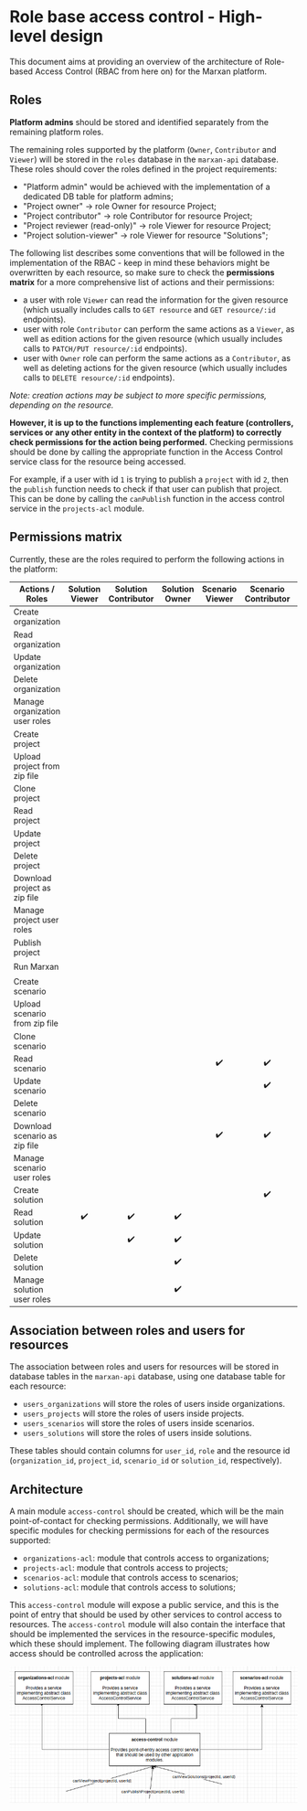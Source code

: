 # Role base access control - High-level design

This document aims at providing an overview of the architecture of Role-based Access Control (RBAC from here on) for
the Marxan platform.

## Roles

**Platform admins** should be stored and identified separately from the remaining platform roles.

The remaining roles supported by the platform (`Owner`, `Contributor` and `Viewer`) will be stored in the `roles` 
database in the `marxan-api` database. These roles should cover the roles defined in the project requirements:

* "Platform admin" would be achieved with the implementation of a dedicated DB table for platform admins;
* "Project owner" -> role Owner for resource Project;
* "Project contributor" -> role Contributor for resource Project;
* "Project reviewer (read-only)" -> role Viewer for resource Project;
* "Project solution-viewer" -> role Viewer for resource "Solutions";

The following list describes some conventions that will be followed in the implementation of the RBAC - keep in mind
these behaviors might be overwritten by each resource, so make sure to check the **permissions matrix** for a more
comprehensive list of actions and their permissions:
* a user with role `Viewer` can read the information for the given resource (which usually includes calls to 
`GET resource` and `GET resource/:id` endpoints).
* user with role `Contributor` can perform the same actions as a `Viewer`, as well as edition actions for the given
resource (which usually includes calls to `PATCH/PUT resource/:id` endpoints).
* user with `Owner` role can perform the same actions as a `Contributor`, as well as deleting actions for the given
resource (which usually includes calls to `DELETE resource/:id` endpoints).

*Note: creation actions may be subject to more specific permissions, depending on the resource.*

**However, it is up to the functions implementing each feature (controllers, services or any other entity 
in the context of the platform) to correctly check permissions for the action being performed.** Checking permissions
should be done by calling the appropriate function in the Access Control service class for the resource being accessed.

For example, if a user with id `1` is trying to publish a `project` with id `2`, then the `publish` function
needs to check if that user can publish that project. This can be done by calling the `canPublish` function in the 
access control service in the `projects-acl` module.

## Permissions matrix

Currently, these are the roles required to perform the following actions in the platform:

| Actions / Roles                | Solution Viewer | Solution Contributor | Solution Owner | Scenario Viewer | Scenario Contributor | Scenario Owner | Project Viewer | Project Contributor | Project Owner | Organization Viewer | Organization Contributor | Organization Owner | Platform admin |
|--------------------------------|:---------------:|:--------------------:|:--------------:|:---------------:|:--------------------:|:--------------:|:--------------:|:-------------------:|:-------------:|:-------------------:|:------------------------:|:------------------:|:--------------:|
| Create organization            |                 |                      |                |                 |                      |                |                |                     |               |                     |                          |                    |        ✔️       |
| Read organization              |                 |                      |                |                 |                      |                |                |                     |               |          ✔️          |             ✔️            |          ✔️         |        ✔️       |
| Update organization            |                 |                      |                |                 |                      |                |                |                     |               |                     |             ✔️            |          ✔️         |        ✔️       |
| Delete organization            |                 |                      |                |                 |                      |                |                |                     |               |                     |                          |          ✔️         |        ✔️       |
| Manage organization user roles |                 |                      |                |                 |                      |                |                |                     |               |                     |                          |          ✔️         |        ✔️       |
| Create project                 |                 |                      |                |                 |                      |                |                |                     |               |                     |             ✔️            |          ✔️         |        ✔️       |
| Upload project from zip file   |                 |                      |                |                 |                      |                |                |                     |               |                     |             ✔️            |          ✔️         |        ✔️       |
| Clone project                  |                 |                      |                |                 |                      |                |                |                     |               |                     |             ✔️            |          ✔️         |        ✔️       |
| Read project                   |                 |                      |                |                 |                      |                |        ✔️       |          ✔️          |       ✔️       |                     |                          |                    |        ✔️       |
| Update project                 |                 |                      |                |                 |                      |                |                |          ✔️          |       ✔️       |                     |                          |                    |                |
| Delete project                 |                 |                      |                |                 |                      |                |                |                     |       ✔️       |                     |                          |                    |        ✔️       |
| Download project as zip file   |                 |                      |                |                 |                      |                |        ✔️       |          ✔️          |       ✔️       |                     |                          |                    |        ✔️       |
| Manage project user roles      |                 |                      |                |                 |                      |                |                |                     |       ✔️       |                     |                          |                    |                |
| Publish project                |                 |                      |                |                 |                      |                |                |                     |       ✔️       |                     |                          |                    |                |
| Run Marxan                     |                 |                      |                |                 |                      |                |                |          ✔️          |       ✔️       |                     |                          |                    |                |
| Create scenario                |                 |                      |                |                 |                      |                |                |          ✔️          |       ✔️       |                     |                          |                    |                |
| Upload scenario from zip file  |                 |                      |                |                 |                      |                |                |          ✔️          |       ✔️       |                     |                          |                    |                |
| Clone scenario                 |                 |                      |                |                 |                      |                |                |          ✔️          |       ✔️       |                     |                          |                    |                |
| Read scenario                  |                 |                      |                |        ✔️        |           ✔️          |        ✔️       |                |                     |               |                     |                          |                    |                |
| Update scenario                |                 |                      |                |                 |           ✔️          |        ✔️       |                |                     |               |                     |                          |                    |                |
| Delete scenario                |                 |                      |                |                 |                      |        ✔️       |                |                     |               |                     |                          |                    |                |
| Download scenario as zip file  |                 |                      |                |        ✔️        |           ✔️          |        ✔️       |                |                     |               |                     |                          |                    |                |
| Manage scenario user roles     |                 |                      |                |                 |                      |        ✔️       |                |                     |               |                     |                          |                    |                |
| Create solution                |                 |                      |                |                 |           ✔️          |        ✔️       |                |                     |               |                     |                          |                    |                |
| Read solution                  |        ✔️        |           ✔️          |        ✔️       |                 |                      |                |                |                     |               |                     |                          |                    |                |
| Update solution                |                 |           ✔️          |        ✔️       |                 |                      |                |                |                     |               |                     |                          |                    |                |
| Delete solution                |                 |                      |        ✔️       |                 |                      |                |                |                     |               |                     |                          |                    |                |
| Manage solution user roles     |                 |                      |        ✔️       |                 |                      |                |                |                     |               |                     |                          |                    |                |

## Association between roles and users for resources

The association between roles and users for resources will be stored in database tables in the `marxan-api` database,
using one database table for each resource:
* `users_organizations` will store the roles of users inside organizations.
* `users_projects` will store the roles of users inside projects.
* `users_scenarios` will store the roles of users inside scenarios.
* `users_solutions` will store the roles of users inside solutions.

These tables should contain columns for `user_id`, `role` and the resource id (`organization_id`, `project_id`, `scenario_id` 
or `solution_id`, respectively).

## Architecture

A main module `access-control` should be created, which will be the main point-of-contact for checking permissions. 
Additionally, we will have specific modules for checking permissions for each of the resources supported:
* `organizations-acl`: module that controls access to organizations;
* `projects-acl`: module that controls access to projects;
* `scenarios-acl`: module that controls access to scenarios;
* `solutions-acl`: module that controls access to solutions;

This `access-control` module will expose a public service, and this is the point of entry that should be used by other 
services to control access to resources. The `access-control` module will also contain the interface that should be 
implemented the services in the resource-specific modules, which these should implement. The following diagram illustrates 
how access should be controlled across the application:

![Access control architecture diagram](./architecture-diagram.png)
